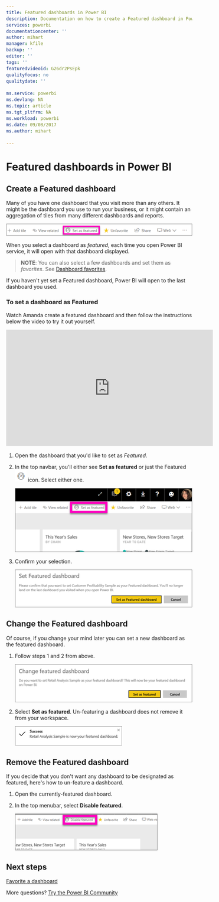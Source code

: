 ```yaml
---
title: Featured dashboards in Power BI
description: Documentation on how to create a Featured dashboard in Power BI
services: powerbi
documentationcenter: ''
author: mihart
manager: kfile
backup: ''
editor: ''
tags: ''
featuredvideoid: G26dr2PsEpk
qualityfocus: no
qualitydate: ''

ms.service: powerbi
ms.devlang: NA
ms.topic: article
ms.tgt_pltfrm: NA
ms.workload: powerbi
ms.date: 09/08/2017
ms.author: mihart

---
```

# Featured dashboards in Power BI
## Create a Featured dashboard
Many of you have one dashboard that you visit more than any others.  It might be the dashboard you use to run your business, or it might contain an aggregation of tiles from many different dashboards and reports.

![](media/service-dashboard-featured/power-bi-feature-nav.png)

When you select a dashboard as *featured*, each time you open Power BI service, it will open with that dashboard displayed.  

> **NOTE**: You can also select a few dashboards and set them as *favorites*. See [Dashboard favorites](service-dashboard-favorite.md).
> 
> 

If you haven't yet set a Featured dashboard, Power BI will open to the last dashboard you used.  

### To set a dashboard as **Featured**
Watch Amanda create a featured dashboard and then follow the instructions below the video to try it out yourself.

<iframe width="560" height="315" src="https://www.youtube.com/embed/G26dr2PsEpk" frameborder="0" allowfullscreen></iframe>



1. Open the dashboard that you'd like to set as *Featured*. 
2. In the top navbar, you'll either see **Set as featured** or just the Featured  ![](media/service-dashboard-featured/power-bi-featured-icon.png)  icon. Select either one.
   
    ![](media/service-dashboard-featured/power-bi-set-as-featured.png)
3. Confirm your selection.
   
    ![](media/service-dashboard-featured/power-bi-create-featured.png)

## Change the Featured dashboard
Of course, if you change your mind later you can set a new dashboard as the featured dashboard.

1. Follow steps 1 and 2 from above.
   
    ![](media/service-dashboard-featured/power-bi-change-feature.png)
2. Select **Set as featured**. Un-featuring a dashboard does not remove it from your workspace.  
   
    ![](media/service-dashboard-featured/power-bi-success.png)

## Remove the Featured dashboard
If you decide that you don't want any dashboard to be designated as featured, here's how to un-feature a dashboard.

1. Open the currently-featured dashboard.
2. In the top menubar, select **Disable featured**.
   
    ![](media/service-dashboard-featured/power-bi-unfeature.png)

## Next steps
[Favorite a dashboard](service-dashboard-favorite.md)

More questions? [Try the Power BI Community](http://community.powerbi.com/)

